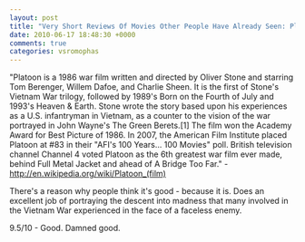 ```yaml
---
layout: post
title: "Very Short Reviews Of Movies Other People Have Already Seen: Platoon [1986]"
date: 2010-06-17 18:48:30 +0000
comments: true
categories: vsromophas
---
```


"Platoon is a 1986 war film written and directed by Oliver Stone and starring Tom Berenger, Willem Dafoe, and Charlie Sheen. It is the first of Stone's Vietnam War trilogy, followed by 1989's Born on the Fourth of July and 1993's Heaven &amp; Earth. Stone wrote the story based upon his experiences as a U.S. infantryman in Vietnam, as a counter to the vision of the war portrayed in John Wayne's The Green Berets.[1] The film won the Academy Award for Best Picture of 1986. In 2007, the American Film Institute placed Platoon at #83 in their "AFI's 100 Years... 100 Movies" poll. British television channel Channel 4 voted Platoon as the 6th greatest war film ever made, behind Full Metal Jacket and ahead of A Bridge Too Far." - http://en.wikipedia.org/wiki/Platoon_(film)

There's a reason why people think it's good - because it is. Does an excellent job of portraying the descent into madness that many involved in the Vietnam War experienced in the face of a faceless enemy.

9.5/10 - Good. Damned good.
